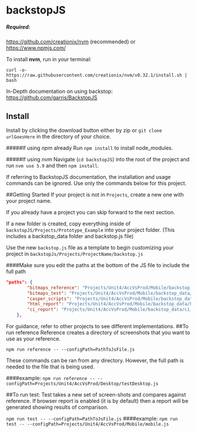 # backstopJS 

##### Required:
https://github.com/creationix/nvm (recommended) or https://www.npmjs.com/

To install **nvm**, run in your terminal:

 ```curl -o- https://raw.githubusercontent.com/creationix/nvm/v0.32.1/install.sh | bash```

In-Depth documentation on using backstop: https://github.com/garris/BackstopJS
## Install
Install by clicking the download button either by zip or `git clone urlGoesHere`
in the directory of your choice. 

#####If using *npm* already
Run ```npm install``` to install node_modules. 

#####If using *nvm* 
Navigate (```cd backstopJS```) into the root of the project and run ```nvm use 5.9``` and then ```npm install```.

If referring to BackstopJS documentation, the installation and usage commands can be ignored. Use only the commands below for this project.

##Getting Started
If your project is not in ```Projects```, create a new one with your project name.  

If you already have a project you can skip forward to the next section. 

If a new folder is created, copy everything inside of ```backstopJS/Projects/Prototype_Example``` into your project folder.  (This includes a backstop_data folder and backstop.js file)

Use the new ```backstop.js``` file as a template to begin customizing your project in ```backstopJs/Projects/ProjectName/backstop.js```

####Make sure you edit the paths at the bottom of the JS file to include the full path
```json
"paths": {
        "bitmaps_reference": "Projects/Unit4/AccVsProd/Mobile/backstop_data/bitmaps_reference",
        "bitmaps_test": "Projects/Unit4/AccVsProd/Mobile/backstop_data/bitmaps_test",
        "casper_scripts": "Projects/Unit4/AccVsProd/Mobile/backstop_data/casper_scripts",
        "html_report": "Projects/Unit4/AccVsProd/Mobile/backstop_data/html_report",
        "ci_report": "Projects/Unit4/AccVsProd/Mobile/backstop_data/ci_report"
    },
```

For guidance, refer to other projects to see different implementations. 
##To run reference
Reference creates a directory of screenshots that you want to use as your reference.

```npm run reference -- --configPath=PathToJsFile.js```

These commands can be ran from any directory. However, the full path is needed to the file that is being used.


####example:
```npm run reference -- --configPath=Projects/Unit4/AccVsProd/Desktop/testDesktop.js```

##To run test:
Test takes a new set of screen-shots and compares against reference. If browser report is enabled (it is by default) then a report will be generated showing results of comparison. 

```npm run test -- --configPath=PathToJsFile.js```
####example:
```npm run test -- --configPath=Projects/Unit4/AccVsProd/Mobile/mobile.js```




